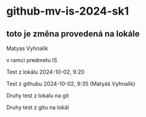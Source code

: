 # github-mv-is-2024-sk1

## toto je změna provedená na lokále

Matyas Vyhnalik

v ramci predmetu IS

Test z lokálu 2024-10-02, 9:20

Test z githubu 2024-10-02, 9:35 (Matyáš Vyhnalik)

Druhy test z lokalu na git

Druhy test z gitu na lokál
